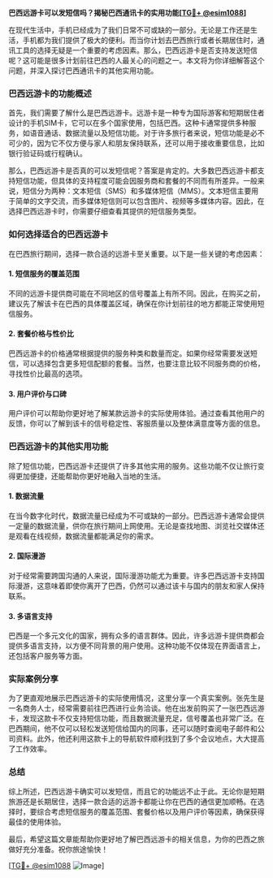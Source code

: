 **巴西远游卡可以发短信吗？揭秘巴西通讯卡的实用功能[[TG💪+ @esim1088](https://t.me/s/esim1088)]**

在现代生活中，手机已经成为了我们日常不可或缺的一部分。无论是工作还是生活，手机都为我们提供了极大的便利。而当你计划去巴西旅行或者长期居住时，通讯工具的选择无疑是一个重要的考虑因素。那么，巴西远游卡是否支持发送短信呢？这可能是很多计划前往巴西的人最关心的问题之一。本文将为你详细解答这个问题，并深入探讨巴西通讯卡的其他实用功能。

### 巴西远游卡的功能概述

首先，我们需要了解什么是巴西远游卡。远游卡是一种专为国际游客和短期居住者设计的手机SIM卡，它可以在多个国家使用，包括巴西。这种卡通常提供多种服务，如语音通话、数据流量以及短信功能。对于许多旅行者来说，短信功能是必不可少的，因为它不仅方便与家人和朋友保持联系，还可以用于接收重要信息，比如银行验证码或行程确认。

那么，巴西远游卡是否真的可以发短信呢？答案是肯定的。大多数巴西远游卡都支持短信功能，但具体的支持程度可能会因服务商和套餐的不同而有所差异。一般来说，短信分为两种：文本短信（SMS）和多媒体短信（MMS）。文本短信主要用于简单的文字交流，而多媒体短信则可以包含图片、视频等多媒体内容。因此，在选择巴西远游卡时，你需要仔细查看其提供的短信服务类型。

### 如何选择适合的巴西远游卡

在巴西旅行期间，选择一款合适的远游卡至关重要。以下是一些关键的考虑因素：

#### 1. 短信服务的覆盖范围
不同的远游卡提供商可能在不同地区的信号覆盖上有所不同。因此，在购买之前，建议先了解该卡在巴西的具体覆盖区域，确保在你计划前往的地方都能正常使用短信服务。

#### 2. 套餐价格与性价比
巴西远游卡的价格通常根据提供的服务种类和数量而定。如果你经常需要发送短信，可以选择包含更多短信配额的套餐。当然，也要注意比较不同服务商的价格，寻找性价比最高的选项。

#### 3. 用户评价与口碑
用户评价可以帮助你更好地了解某款远游卡的实际使用体验。通过查看其他用户的反馈，你可以了解到该卡的信号稳定性、客服质量以及整体满意度等方面的信息。

### 巴西远游卡的其他实用功能

除了短信功能，巴西远游卡还提供了许多其他实用的服务。这些功能不仅让旅行变得更加便捷，还能帮助你更好地融入当地的生活。

#### 1. 数据流量
在当今数字化时代，数据流量已经成为不可或缺的一部分。巴西远游卡通常会提供一定量的数据流量，供你在旅行期间上网使用。无论是查找地图、浏览社交媒体还是观看在线视频，数据流量都能满足你的需求。

#### 2. 国际漫游
对于经常需要跨国沟通的人来说，国际漫游功能尤为重要。许多巴西远游卡支持国际漫游，这意味着即使你离开了巴西，仍然可以通过该卡与国内的朋友和家人保持联系。

#### 3. 多语言支持
巴西是一个多元文化的国家，拥有众多的语言群体。因此，许多远游卡提供商都会提供多语言支持，以方便不同背景的用户使用。这种功能不仅体现在界面语言上，还包括客户服务等方面。

### 实际案例分享

为了更直观地展示巴西远游卡的实际使用情况，这里分享一个真实案例。张先生是一名商务人士，经常需要前往巴西进行业务洽谈。他在出发前购买了一张巴西远游卡，发现这款卡不仅支持短信功能，而且数据流量充足，信号覆盖也非常广泛。在巴西期间，他不仅可以轻松发送短信给国内的同事，还可以随时查阅电子邮件和公司资料。此外，他还利用这款卡上的导航软件顺利找到了多个会议地点，大大提高了工作效率。

### 总结

综上所述，巴西远游卡确实可以发短信，而且它的功能远不止于此。无论你是短期旅游还是长期居住，选择一款合适的远游卡都能让你在巴西的通信更加顺畅。在选择时，要综合考虑短信服务的覆盖范围、套餐价格以及用户评价等因素，确保获得最佳的使用体验。

最后，希望这篇文章能帮助你更好地了解巴西远游卡的相关信息，为你的巴西之旅做好充分准备。祝你旅途愉快！

[[TG💪+ @esim1088](https://t.me/s/esim1088) ![Image](https://i.postimg.cc/4NQfJmqS/Snipaste-2025-05-13-00-14-12.png)]